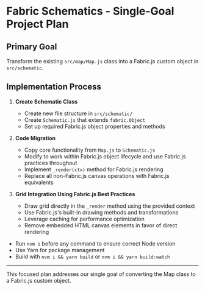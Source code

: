 # Fabric Schematics - Single-Goal Project Plan

## Primary Goal

Transform the existing `src/map/Map.js` class into a Fabric.js custom object in `src/schematic`.

## Implementation Process

1. **Create Schematic Class**
   - Create new file structure in `src/schematic/`
   - Create `Schematic.js` that extends `fabric.Object`
   - Set up required Fabric.js object properties and methods

2. **Code Migration**
   - Copy core functionality from `Map.js` to `Schematic.js`
   - Modify to work within Fabric.js object lifecycle and use Fabric.js practices throughout
   - Implement `_render(ctx)` method for Fabric.js rendering
   - Replace all non-Fabric.js canvas operations with Fabric.js equivalents

3. **Grid Integration Using Fabric.js Best Practices**
   - Draw grid directly in the `_render` method using the provided context
   - Use Fabric.js's built-in drawing methods and transformations
   - Leverage caching for performance optimization
   - Remove embedded HTML canvas elements in favor of direct rendering

- Run `nvm i` before any command to ensure correct Node version
- Use Yarn for package management
- Build with `nvm i && yarn build` or `nvm i && yarn build:watch`

---

This focused plan addresses our single goal of converting the Map class to a Fabric.js custom object.
